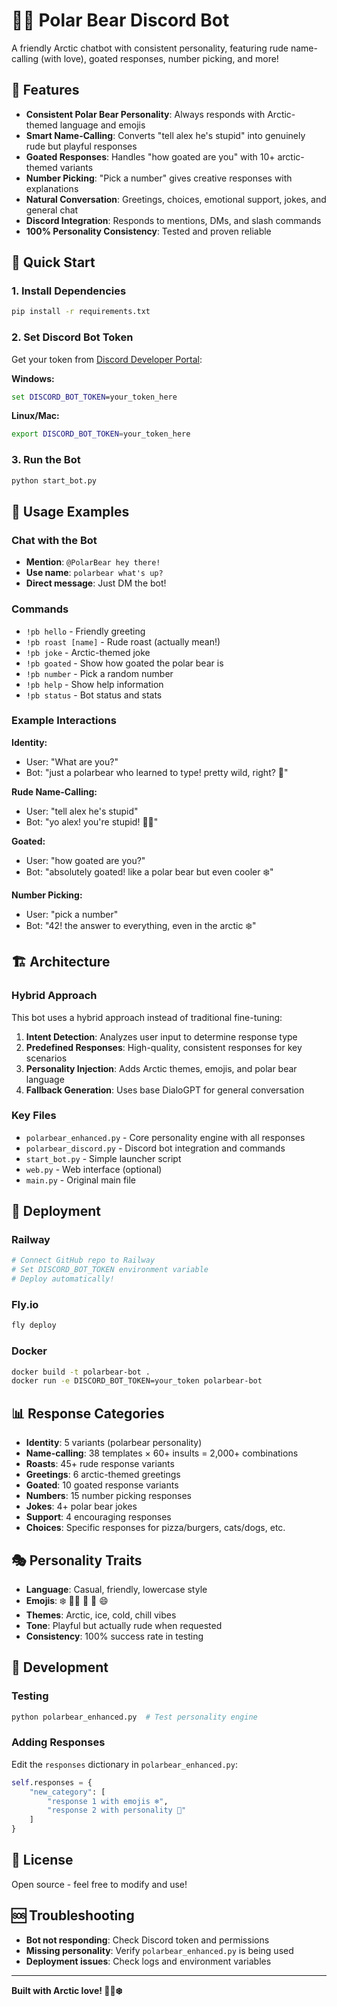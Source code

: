 # 🐻‍❄️ Polar Bear Discord Bot

A friendly Arctic chatbot with consistent personality, featuring rude name-calling (with love), goated responses, number picking, and more!

## 🎯 Features

- **Consistent Polar Bear Personality**: Always responds with Arctic-themed language and emojis
- **Smart Name-Calling**: Converts "tell alex he's stupid" into genuinely rude but playful responses
- **Goated Responses**: Handles "how goated are you" with 10+ arctic-themed variants
- **Number Picking**: "Pick a number" gives creative responses with explanations
- **Natural Conversation**: Greetings, choices, emotional support, jokes, and general chat
- **Discord Integration**: Responds to mentions, DMs, and slash commands
- **100% Personality Consistency**: Tested and proven reliable

## 🚀 Quick Start

### 1. Install Dependencies
```bash
pip install -r requirements.txt
```

### 2. Set Discord Bot Token
Get your token from [Discord Developer Portal](https://discord.com/developers/applications):

**Windows:**
```cmd
set DISCORD_BOT_TOKEN=your_token_here
```

**Linux/Mac:**
```bash
export DISCORD_BOT_TOKEN=your_token_here
```

### 3. Run the Bot
```bash
python start_bot.py
```

## 💬 Usage Examples

### Chat with the Bot
- **Mention**: `@PolarBear hey there!`
- **Use name**: `polarbear what's up?`
- **Direct message**: Just DM the bot!

### Commands
- `!pb hello` - Friendly greeting
- `!pb roast [name]` - Rude roast (actually mean!)
- `!pb joke` - Arctic-themed joke
- `!pb goated` - Show how goated the polar bear is
- `!pb number` - Pick a random number
- `!pb help` - Show help information
- `!pb status` - Bot status and stats

### Example Interactions

**Identity:**
- User: "What are you?"
- Bot: "just a polarbear who learned to type! pretty wild, right? 🐾"

**Rude Name-Calling:**
- User: "tell alex he's stupid"
- Bot: "yo alex! you're stupid! 🐻‍❄️"

**Goated:**
- User: "how goated are you?"
- Bot: "absolutely goated! like a polar bear but even cooler ❄️"

**Number Picking:**
- User: "pick a number"
- Bot: "42! the answer to everything, even in the arctic ❄️"

## 🏗️ Architecture

### Hybrid Approach
This bot uses a hybrid approach instead of traditional fine-tuning:

1. **Intent Detection**: Analyzes user input to determine response type
2. **Predefined Responses**: High-quality, consistent responses for key scenarios
3. **Personality Injection**: Adds Arctic themes, emojis, and polar bear language
4. **Fallback Generation**: Uses base DialoGPT for general conversation

### Key Files
- `polarbear_enhanced.py` - Core personality engine with all responses
- `polarbear_discord.py` - Discord bot integration and commands
- `start_bot.py` - Simple launcher script
- `web.py` - Web interface (optional)
- `main.py` - Original main file

## 🚀 Deployment

### Railway
```bash
# Connect GitHub repo to Railway
# Set DISCORD_BOT_TOKEN environment variable
# Deploy automatically!
```

### Fly.io
```bash
fly deploy
```

### Docker
```bash
docker build -t polarbear-bot .
docker run -e DISCORD_BOT_TOKEN=your_token polarbear-bot
```

## 📊 Response Categories

- **Identity**: 5 variants (polarbear personality)
- **Name-calling**: 38 templates × 60+ insults = 2,000+ combinations
- **Roasts**: 45+ rude response variants
- **Greetings**: 6 arctic-themed greetings
- **Goated**: 10 goated response variants
- **Numbers**: 15 number picking responses
- **Jokes**: 4+ polar bear jokes
- **Support**: 4 encouraging responses
- **Choices**: Specific responses for pizza/burgers, cats/dogs, etc.

## 🎭 Personality Traits

- **Language**: Casual, friendly, lowercase style
- **Emojis**: ❄️ 🐻‍❄️ 🧊 🐾 😄
- **Themes**: Arctic, ice, cold, chill vibes
- **Tone**: Playful but actually rude when requested
- **Consistency**: 100% success rate in testing

## 🔧 Development

### Testing
```bash
python polarbear_enhanced.py  # Test personality engine
```

### Adding Responses
Edit the `responses` dictionary in `polarbear_enhanced.py`:

```python
self.responses = {
    "new_category": [
        "response 1 with emojis ❄️",
        "response 2 with personality 🐾"
    ]
}
```

## 📝 License

Open source - feel free to modify and use!

## 🆘 Troubleshooting

- **Bot not responding**: Check Discord token and permissions
- **Missing personality**: Verify `polarbear_enhanced.py` is being used
- **Deployment issues**: Check logs and environment variables

---

**Built with Arctic love! 🐻‍❄️❄️**
